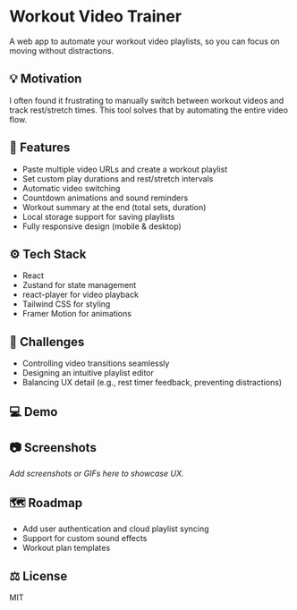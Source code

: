 # Workout Video Trainer

A web app to automate your workout video playlists, so you can focus on moving without distractions.

## 💡 Motivation

I often found it frustrating to manually switch between workout videos and track rest/stretch times. This tool solves that by automating the entire video flow.

## 🚀 Features

- Paste multiple video URLs and create a workout playlist
- Set custom play durations and rest/stretch intervals
- Automatic video switching
- Countdown animations and sound reminders
- Workout summary at the end (total sets, duration)
- Local storage support for saving playlists
- Fully responsive design (mobile & desktop)

## ⚙️ Tech Stack

- React
- Zustand for state management
- react-player for video playback
- Tailwind CSS for styling
- Framer Motion for animations

## 🌟 Challenges

- Controlling video transitions seamlessly
- Designing an intuitive playlist editor
- Balancing UX detail (e.g., rest timer feedback, preventing distractions)

## 💻 Demo



## 📷 Screenshots

_Add screenshots or GIFs here to showcase UX._

## 🗺 Roadmap

- Add user authentication and cloud playlist syncing
- Support for custom sound effects
- Workout plan templates

## ⚖ License

MIT
